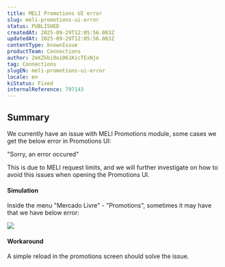 ```yaml
---
title: MELI Promotions UI error
slug: meli-promotions-ui-error
status: PUBLISHED
createdAt: 2025-09-29T12:05:56.083Z
updatedAt: 2025-09-29T12:05:56.083Z
contentType: knownIssue
productTeam: Connections
author: 2mXZkbi0oi061KicTExNjo
tag: Connections
slugEN: meli-promotions-ui-error
locale: en
kiStatus: Fixed
internalReference: 797143
---
```


## Summary



We currently have an issue with MELI Promotions module, some cases we get the below error in Promotions UI:

"Sorry, an error occured"

This is due to MELI request limits, and we will further investigate on how to avoid this issues when opening the Promotions UI.


#### Simulation



Inside the menu "Mercado Livre" -  "Promotions", sometimes it may have that we have below error:

 ![](https://vtexhelp.zendesk.com/attachments/token/nTFCikj9ovOIsLA0QqkjuAwkU/?name=image.png)


#### Workaround


A simple reload in the promotions screen should solve the issue.